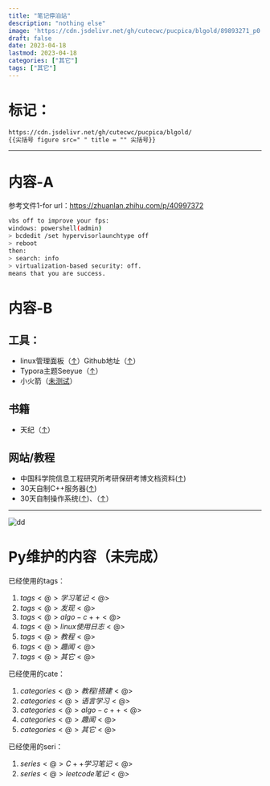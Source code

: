 ```yaml
---
title: "笔记停泊站"
description: "nothing else"
image: 'https://cdn.jsdelivr.net/gh/cutecwc/pucpica/blgold/89893271_p0.jpg?raw=true'
draft: false
date: 2023-04-18
lastmod: 2023-04-18
categories: ["其它"]
tags: ["其它"]
---
```


# 标记：

```markdown
https://cdn.jsdelivr.net/gh/cutecwc/pucpica/blgold/
{{尖括号 figure src=" " title = "" 尖括号}}
```

------------------

# 内容-A

参考文件1-for url：https://zhuanlan.zhihu.com/p/40997372

```BASH
vbs off to improve your fps:
windows: powershell(admin)
> bcdedit /set hypervisorlaunchtype off
> reboot
then:
> search: info
> virtualization-based security: off.
means that you are success.
```

# 内容-B

## 工具：

* linux管理面板（[↑](https://1Panel.cn/)）Github地址（[↑](https://github.com/1Panel-dev/1Panel)）
* Typora主题Seeyue（[↑](https://github.com/jinghu-moon/typora-see-yue-theme)）
* 小火箭（[未测试](https://www.hjtnt.pro/auth/register)）

## 书籍

* 天纪（[↑](https://www.youtube.com/playlist?list=PLLUE1tBkV8HZ3FxUNpbLX2FedJn7IkZ78)）

## 网站/教程

* 中国科学院信息工程研究所考研保研考博文档资料([↑](https://github.com/lixeon/iiecas-kaoyan-bo-docs))
* 30天自制C++服务器([↑](https://github.com/yuesong-feng/30dayMakeCppServer))
* 30天自制操作系统([↑](https://github.com/yourtion/YOS))、（[↑](https://github.com/yourtion/30dayMakeOS)）


------------------


![dd](https://cdn.jsdelivr.net/gh/cutecwc/pucpica/y23m3/Screenshot_20230317_205607.png?raw=true)

# Py维护的内容（未完成）

已经使用的tags：

1. $tags<@>学习笔记<@>$
2. $tags<@>发现<@>$
3. $tags<@>algo-c++<@>$
4. $tags<@>linux使用日志<@>$
5. $tags<@>教程<@>$
6. $tags<@>趣闻<@>$
7. $tags<@>其它<@>$

已经使用的cate：

1. $categories<@>教程/搭建<@>$
2. $categories<@>语言学习<@>$
3. $categories<@>algo-c++<@>$
4. $categories<@>趣闻<@>$
5. $categories<@>其它<@>$

已经使用的seri：

1. $series<@>C++学习笔记<@>$
2. $series<@>leetcode笔记<@>$
